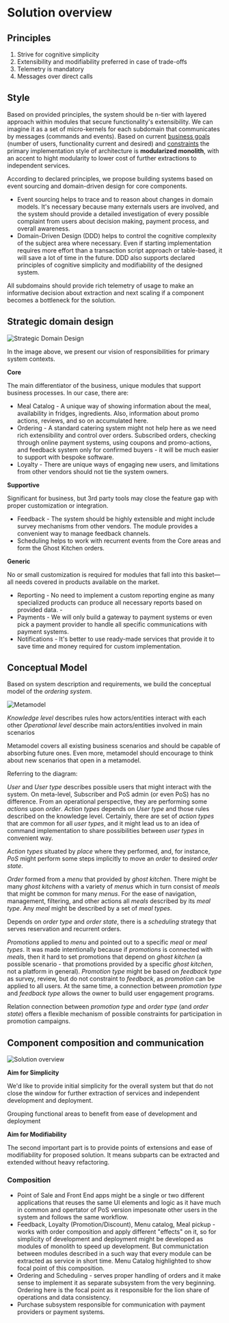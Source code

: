 # Solution overview

## Principles

1. Strive for cognitive simplicity 
2. Extensibility and modifiability preferred in case of trade-offs  
3. Telemetry is mandatory
4. Messages over direct calls

## Style

Based on provided principles, the system should be n-tier with layered approach within modules that secure functionality's extensibility. We can imagine it as a set of micro-kernels for each subdomain that communicates by messages (commands and events). Based on current [business goals](https://github.com/ldynia/archcolider/blob/master/Business%20goal%20and%20scope.md) (number of users, functionality current and desired) and [constraints](https://github.com/ldynia/archcolider/blob/master/Constraints.md) the primary implementation style of architecture is **modularized monolith**, with an accent to hight modularity to lower cost of further extractions to independent services. 

According to declared principles, we propose building systems based on event sourcing and domain-driven design for core components. 
- Event sourcing helps to trace and to reason about changes in domain models. It's necessary because many externals users are involved, and the system should provide a detailed investigation of every possible complaint from users about decision making, payment process, and overall awareness. 
- Domain-Driven Design (DDD) helps to control the cognitive complexity of the subject area where necessary. Even if starting implementation requires more effort than a transaction script approach or table-based, it will save a lot of time in the future. DDD also supports declared principles of cognitive simplicity and modifiability of the designed system.  

All subdomains should provide rich telemetry of usage to make an informative decision about extraction and next scaling if a component becomes a bottleneck for the solution. 

## Strategic domain design 

![Strategic Domain Design](/img/FF_StrategicDomainDesign.jpg)

In the image above, we present our vision of responsibilities for primary system contexts. 

**Core** 

The main differentiator of the business, unique modules that support business processes. In our case, there are: 
- Meal Catalog - A unique way of showing information about the meal, availability in fridges, ingredients. Also, information about promo actions, reviews, and so on accumulated here. 
- Ordering - A standard catering system might not help here as we need rich extensibility and control over orders. Subscribed orders, checking through online payment systems, using coupons and promo-actions, and feedback system only for confirmed buyers - it will be much easier to support with bespoke software. 
- Loyalty - There are unique ways of engaging new users, and limitations from other vendors should not tie the system owners. 

**Supportive**

Significant for business, but 3rd party tools may close the feature gap with proper customization or integration. 
- Feedback - The system should be highly extensible and might include survey mechanisms from other vendors.  The module provides a convenient way to manage feedback channels. 
- Scheduling helps to work with recurrent events from the Core areas and form the Ghost Kitchen orders. 

**Generic**

No or small customization is required for modules that fall into this basket—all needs covered in products available on the market. 
- Reporting - No need to implement a custom reporting engine as many specialized products can produce all necessary reports based on provided data. -
- Payments - We will only build a gateway to payment systems or even pick a payment provider to handle all specific communications with payment systems. 
- Notifications - It's better to use ready-made services that provide it to save time and money required for custom implementation. 

## Conceptual Model

Based on system description and requirements, we build the conceptual model of the _ordering system_. 

![Metamodel](/img/FF_Metamodel_v1.png)

_Knowledge level_ describes rules how actors/entities interact with each other 
_Operational level_ describe main actors/entities involved in main scenarios 

Metamodel covers all existing business scenarios and should be capable of absorbing future ones. Even more, metamodel should encourage to think about new scenarios that open in a metamodel.  

Referring to the diagram: 

_User_ and _User type_ describes possible users that might interact with the system. On meta-level, Subscriber and PoS admin (or even PoS) has no difference. From an operational perspective, they are performing some _actions_ upon _order_. _Action types_ depends on _User type_ and those rules described on the knowledge level. Certainly, there are set of _action types_ that are common for all _user types_, and it might lead us to an idea of command implementation to share possibilities between _user types_ in convenient way. 

_Action types_ situated by _place_ where they performed, and, for instance, _PoS_ might perform some steps implicitly to move an _order_ to desired _order state_. 

_Order_ formed from a _menu_ that provided by _ghost kitchen_. There might be many _ghost kitchens_ with a variety of _menus_ which in turn consist of _meals_ that might be common for many _menus_. For the ease of navigation, management, filtering, and other actions all _meals_ described by its _meal type_. Any _meal_ might be described by a set of _meal types_. 

Depends on _order type_ and _order state_, there is a _scheduling_ strategy that serves reservation and recurrent orders. 

_Promotions_ applied to _menu_ and pointed out to a specific _meal_ or _meal types_. It was made intentionally because if _promotions_ is connected with _meals_, then it hard to set promotions that depend on _ghost kitchen_ (a possible scenario - that promotions provided by a specific _ghost kitchen_, not a platform in general). _Promotion type_ might be based on _feedback type_ as survey, review, but do not constraint to _feedback_, as _promotion_ can be applied to all users. At the same time, a connection between _promotion type_ and _feedback type_ allows the owner to build user engagement programs. 

Relation connection between _promotion type_ and _order type_ (and _order state_) offers a flexible mechanism of possible constraints for participation in promotion campaigns.  

## Component composition and communication 

![Solution overview](../img/FF_Overview_v1.PNG)

**Aim for Simplicity**

We'd like to provide initial simplicity for the overall system but that do not close the window for further extraction of services and independent development and deployment.

Grouping functional areas to benefit from ease of development and deployment

**Aim for Modifiability**

The second important part is to provide points of extensions and ease of modifiability for proposed solution. It means subparts can be extracted and extended without heavy refactoring.

### Composition 

- Point of Sale and Front End apps might be a single or two different applications that reuses the same UI elements and logic as it have much in common and opertator of PoS version impesonate other users in the system and follows the same workflow. 
- Feedback, Loyalty (Promotion/Discount), Menu catalog, Meal pickup - works with order composition and apply different "effects" on it, so for simplicity of development and deployment might be developed as modules of monolith to speed up development. But communictation between modules described in a such way that every module can be extracted as service in short time. Menu Catalog highlighted to show focal point of this composition. 
- Ordering and Scheduling - serves proper handling of orders and it make sense to implement it as separate subsystem from the very beginning. Ordering here is the focal point as it responsible for the lion share of operations and data consistency. 
- Purchase subsystem responsible for communication with payment providers or payment systems. 




